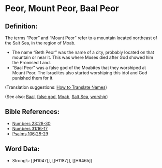 # Peor, Mount Peor, Baal Peor

## Definition:

The terms “Peor” and “Mount Peor” refer to a mountain located northeast of the Salt Sea, in the region of Moab.

* The name “Beth Peor” was the name of a city, probably located on that mountain or near it. This was where Moses died after God showed him the Promised Land.
* “Baal Peor” was a false god of the Moabites that they worshiped at Mount Peor. The Israelites also started worshiping this idol and God punished them for it.

(Translation suggestions: [How to Translate Names](../../translate/translate-names))

(See also: [Baal](../names/baal.md), [false god](../kt/falsegod.md), [Moab](../names/moab.md), [Salt Sea](../names/saltsea.md), [worship](../kt/worship.md))

## Bible References:

* [Numbers 23:28-30](rc://en/tn/help/num/23/28)
* [Numbers 31:16-17](rc://en/tn/help/num/31/16)
* [Psalms 106:28-29](rc://en/tn/help/psa/106/028)

## Word Data:

* Strong’s: [[H1047]], [[H1187]], [[H6465]]
